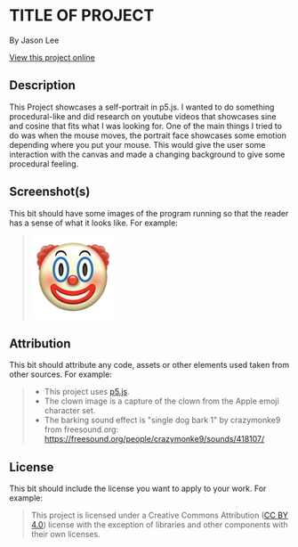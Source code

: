 # TITLE OF PROJECT

By Jason Lee

[View this project online](URL_FOR_THE_RUNNING_PROJECT)

## Description

This Project showcases a self-portrait in p5.js. I wanted to do something procedural-like and did research on youtube videos that showcases sine and cosine that fits what I was looking for. 
One of the main things I tried to do was when the mouse moves, the portrait face showcases some emotion depending where you put your mouse. This would give the user some interaction with the canvas and made a changing background to give some procedural feeling.

## Screenshot(s)

This bit should have some images of the program running so that the reader has a sense of what it looks like. For example:

> ![Image of a clown face](./assets/images/clown.png)

## Attribution

This bit should attribute any code, assets or other elements used taken from other sources. For example:

> - This project uses [p5.js](https://p5js.org).
> - The clown image is a capture of the clown from the Apple emoji character set.
> - The barking sound effect is "single dog bark 1" by crazymonke9 from freesound.org: https://freesound.org/people/crazymonke9/sounds/418107/

## License

This bit should include the license you want to apply to your work. For example:

> This project is licensed under a Creative Commons Attribution ([CC BY 4.0](https://creativecommons.org/licenses/by/4.0/deed.en)) license with the exception of libraries and other components with their own licenses.